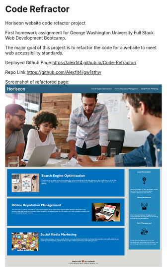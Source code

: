 # Code Refractor

Horiseon website code refactor project

First homework assignment for George Washington University Full Stack Web Development Bootcamp.

The major goal of this project is to refactor the code for a website to meet web accessibility standards.

Deployed Github Page:https://alexfit4.github.io/Code-Refractor/

Repo Link:https://github.com/Alexfit4/gw1sthw

Screenshot of refactored page:
 ![](./assets/images/screencapture.png)
